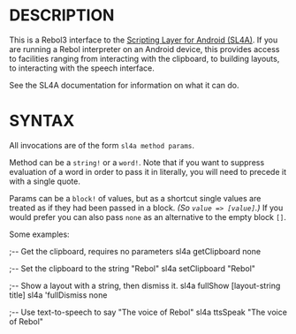 # DESCRIPTION

This is a Rebol3 interface to the [Scripting Layer for Android (SL4A)](http://en.wikipedia.org/wiki/Scripting_Layer_for_Android). If you are running a Rebol interpreter on an Android device, this provides access to facilities ranging from interacting with the clipboard, to building layouts, to interacting with the speech interface.

See the SL4A documentation for information on what it can do.

# SYNTAX

All invocations are of the form `sl4a method params`.

Method can be a `string!` or a `word!`. Note that if you want to suppress evaluation of a word in order to pass it in literally, you will need to precede it with a single quote.

Params can be a `block!` of values, but as a shortcut single values are treated as if they had been passed in a block. *(So `value => [value]`.)* If you would prefer you can also pass `none` as an alternative to the empty block `[]`.

Some examples:

;-- Get the clipboard, requires no parameters sl4a getClipboard none

;-- Set the clipboard to the string "Rebol" sl4a setClipboard "Rebol"

;-- Show a layout with a string, then dismiss it. sl4a fullShow [layout-string title] sl4a 'fullDismiss none

;-- Use text-to-speech to say "The voice of Rebol" sl4a ttsSpeak "The voice of Rebol"

